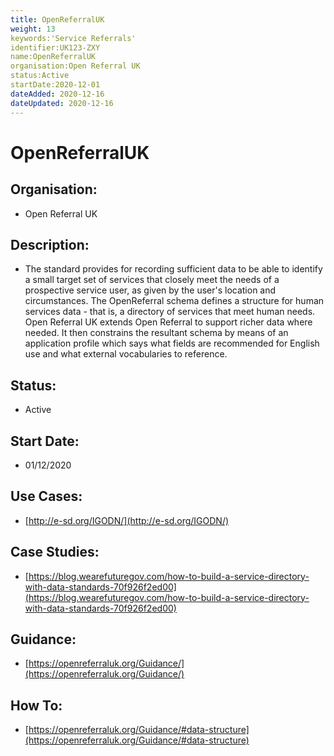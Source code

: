 ```yaml
---
title: OpenReferralUK
weight: 13
keywords:'Service Referrals'
identifier:UK123-ZXY
name:OpenReferralUK
organisation:Open Referral UK
status:Active
startDate:2020-12-01
dateAdded: 2020-12-16
dateUpdated: 2020-12-16
---
```


# OpenReferralUK

## Organisation:
 - Open Referral UK

## Description:
 - The standard provides for recording sufficient data to be able to identify a small target set of services that closely meet the needs of a prospective service user, as given by the user's location and circumstances. The OpenReferral schema defines a structure for human services data - that is, a directory of services that meet human needs. Open Referral UK extends Open Referral to support richer data where needed. It then constrains the resultant schema by means of an application profile which says what fields are recommended for English use and what external vocabularies to reference.

## Status:
 - Active

## Start Date:
 - 01/12/2020

## Use Cases:
 - [http://e-sd.org/IGODN/](http://e-sd.org/IGODN/)

## Case Studies:
  - [https://blog.wearefuturegov.com/how-to-build-a-service-directory-with-data-standards-70f926f2ed00](https://blog.wearefuturegov.com/how-to-build-a-service-directory-with-data-standards-70f926f2ed00)

## Guidance:
 - [https://openreferraluk.org/Guidance/](https://openreferraluk.org/Guidance/)

## How To:
 - [https://openreferraluk.org/Guidance/#data-structure](https://openreferraluk.org/Guidance/#data-structure)